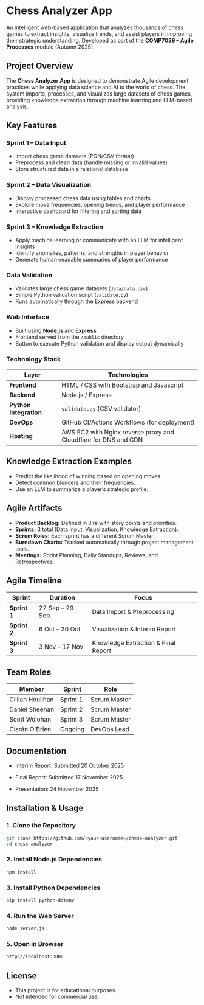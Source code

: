#  Chess Analyzer App

An intelligent web-based application that analyzes thousands of chess games to extract insights, visualize trends, and assist players in improving their strategic understanding.
Developed as part of the **COMP7039 – Agile Processes** module (Autumn 2025).

##  Project Overview

The **Chess Analyzer App** is designed to demonstrate Agile development practices while applying data science and AI to the world of chess.
The system imports, processes, and visualizes large datasets of chess games, providing knowledge extraction through machine learning and LLM-based analysis.

##  Key Features

### **Sprint 1 – Data Input**
- Import chess game datasets (PGN/CSV format)
- Preprocess and clean data (handle missing or invalid values)
- Store structured data in a relational database

### **Sprint 2 – Data Visualization**
- Display processed chess data using tables and charts
- Explore move frequencies, opening trends, and player performance
- Interactive dashboard for filtering and sorting data

### **Sprint 3 – Knowledge Extraction**
- Apply machine learning or communicate with an LLM for intelligent insights
- Identify anomalies, patterns, and strengths in player behavior
- Generate human-readable summaries of player performance

### **Data Validation**
- Validates large chess game datasets (`data/data.csv`)
- Simple Python validation script (`validate.py`)
- Runs automatically through the Express backend

### **Web Interface**
- Built using **Node.js** and **Express**
- Frontend served from the `/public` directory
- Button to execute Python validation and display output dynamically

### **Technology Stack**
| Layer | Technologies |
|-------|---------------|
| **Frontend** | HTML / CSS with Bootstrap and Javascript |
| **Backend** | Node.js / Express |
| **Python Integration** | `validate.py` (CSV validator) |
| **DevOps** | GitHub CI/Actions Workflows (for deployment) |
| **Hosting** | AWS EC2 with Nginx reverse proxy and Cloudflare for DNS and CDN |

##  Knowledge Extraction Examples

- Predict the likelihood of winning based on opening moves.
- Detect common blunders and their frequencies.
- Use an LLM to summarize a player’s strategic profile.

##  Agile Artifacts

- **Product Backlog:** Defined in Jira with story points and priorities.
- **Sprints:** 3 total (Data Input, Visualization, Knowledge Extraction).
- **Scrum Roles:** Each sprint has a different Scrum Master.
- **Burndown Charts:** Tracked automatically through project management tools.
- **Meetings:** Sprint Planning, Daily Standups, Reviews, and Retrospectives.

##  Agile Timeline

| Sprint | Duration | Focus |
|--------|-----------|--------|
| **Sprint 1** | 22 Sep – 29 Sep | Data Import & Preprocessing |
| **Sprint 2** | 6 Oct – 20 Oct | Visualization & Interim Report |
| **Sprint 3** | 3 Nov – 17 Nov | Knowledge Extraction & Final Report |

##  Team Roles

| Member | Sprint | Role |
|---------|--------|------|
| Cillian Houlihan | Sprint 1 | Scrum Master |
| Daniel Sheehan | Sprint 2 | Scrum Master |
| Scott Wolohan | Sprint 3 | Scrum Master |
| Ciarán O'Brien | Ongoing | DevOps Lead |

##  Documentation

- Interim Report: Submitted 20 October 2025

- Final Report: Submitted 17 November 2025

- Presentation: 24 November 2025

##  Installation & Usage

### 1. Clone the Repository
```bash
git clone https://github.com/<your-username>/chess-analyzer.git
cd chess-analyzer
```

### 2. Install Node.js Dependencies
```bash
npm install
```

### 3. Install Python Dependencies
```bash
pip install python-dotenv
```

### 4. Run the Web Server
```bash
node server.js
```

### 5. Open in Browser
```bash
http://localhost:3000
```

##  License

- This project is for educational purposes.
- Not intended for commercial use.

